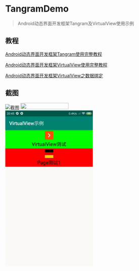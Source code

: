 # TangramDemo
> Android动态界面开发框架Tangram及VirtualView使用示例
## 教程
[Android动态界面开发框架Tangram使用完整教程](https://blog.csdn.net/u013541140/article/details/89517186)

[Android动态界面开发框架VirtualView使用完整教程](https://blog.csdn.net/u013541140/article/details/89519912)

[Android动态界面开发框架VirtualView之数据绑定](https://blog.csdn.net/u013541140/article/details/90488516)
## 截图
![截图](images/Tangram%E5%B8%83%E5%B1%80.gif)
<img src="images/screenshot.png" width="55%" height="55%"/>
<img src="images/VirtualView-Page.gif" width="55%" height="55%"/>
